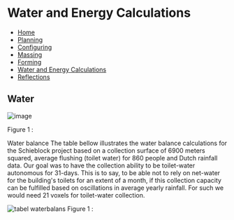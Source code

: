 # Water and Energy Calculations

- [Home](https://jeroentudelft.github.io/)
- [Planning](https://jeroentudelft.github.io/webpages/planning)
- [Configuring](https://jeroentudelft.github.io/webpages/configuring)
- [Massing](https://jeroentudelft.github.io/webpages/massing)
- [Forming](https://jeroentudelft.github.io/webpages/forming)
- [Water and Energy Calculations](https://jeroentudelft.github.io/webpages/waterandenergycalculations)
- [Reflections](https://jeroentudelft.github.io/webpages/reflections)


## Water


![image](https://github.com/user-attachments/assets/c57dee0b-c855-4d80-bdc7-94020c9b9722)

Figure 1 : 

Water balance
The table bellow illustrates the water balance calculations for the Schieblock project based on a collection surface of 6900 meters squared, average flushing (toilet water) for 860 people and Dutch rainfall data. Our goal was to have the collection ability to be toilet-water autonomous for 31-days. This is to say, to be able not to rely on net-water for the building's toilets for an extent of a month, if this collection capacity can be fulfilled based on oscillations in average yearly rainfall. For such we would need 21 voxels for toilet-water collection.

![tabel waterbalans](https://github.com/user-attachments/assets/49e308c8-af04-4d50-896d-e33d7ef4d0c0)
Figure 1 : 
